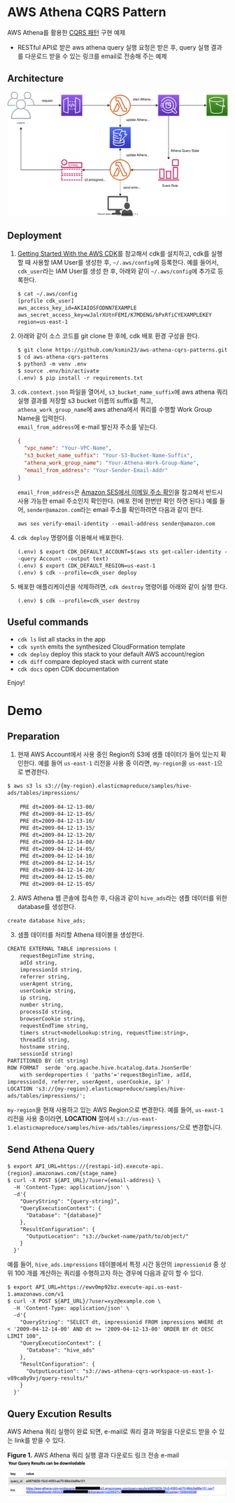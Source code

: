 
# AWS Athena CQRS Pattern
AWS Athena를 활용한 [CQRS 패턴](https://microservices.io/patterns/data/cqrs.html) 구현 예제
- RESTful API로 받은 aws athena query 실행 요청은 받은 후, query 실행 결과를 다운로드 받을 수 있는 링크를 email로 전송해 주는 예제

## Architecture
![athena_cqrs_pattern_arch](./assets/athena_cqrs_pattern_arch.svg)

## Deployment
1. [Getting Started With the AWS CDK](https://docs.aws.amazon.com/cdk/latest/guide/getting_started.html)를 참고해서 cdk를 설치하고,
cdk를 실행할 때 사용할 IAM User를 생성한 후, `~/.aws/config`에 등록한다.
예를 들어서, `cdk_user`라는 IAM User를 생성 한 후, 아래와 같이 `~/.aws/config`에 추가로 등록한다.

    ```shell script
    $ cat ~/.aws/config
    [profile cdk_user]
    aws_access_key_id=AKIAIOSFODNN7EXAMPLE
    aws_secret_access_key=wJalrXUtnFEMI/K7MDENG/bPxRfiCYEXAMPLEKEY
    region=us-east-1
    ```

2. 아래와 같이 소스 코드를 git clone 한 후에, cdk 배포 환경 구성을 한다.

    ```shell script
    $ git clone https://github.com/ksmin23/aws-athena-cqrs-patterns.git
    $ cd aws-athena-cqrs-patterns
    $ python3 -m venv .env
    $ source .env/bin/activate
    (.env) $ pip install -r requirements.txt
    ```

3. `cdk.context.json` 파일을 열어서, `s3_bucket_name_suffix`에 aws athena 쿼리 실행 결과를 저장할 s3 bucket 이름의 suffix를 적고,<br/>
`athena_work_group_name`에 aws athena에서 쿼리를 수행할 Work Group Name을 입력한다.<br/>
`email_from_address`에 e-mail 발신자 주소를 넣는다.<br/>

    ```json
    {
      "vpc_name": "Your-VPC-Name",
      "s3_bucket_name_suffix": "Your-S3-Bucket-Name-Suffix",
      "athena_work_group_name": "Your-Athena-Work-Group-Name",
      "email_from_address": "Your-Sender-Email-Addr"
    }
    ```

   `email_from_address`은 [Amazon SES에서 이메일 주소 확인](https://docs.aws.amazon.com/ses/latest/DeveloperGuide/verify-email-addresses.html)을 참고해서 반드시 사용 가능한 email 주소인지 확인한다. (배포 전에 한번만 확인 하면 된다.)
    예를 들어, `sender@amazon.com`라는 email 주소를 확인하려면 다음과 같이 한다.
      ```
      aws ses verify-email-identity --email-address sender@amazon.com
      ```

4. `cdk deploy` 명령어를 이용해서 배포한다.
    ```shell script
    (.env) $ export CDK_DEFAULT_ACCOUNT=$(aws sts get-caller-identity --query Account --output text)
    (.env) $ export CDK_DEFAULT_REGION=us-east-1
    (.env) $ cdk --profile=cdk_user deploy
    ```

5. 배포한 애플리케이션을 삭제하려면, `cdk destroy` 명령어를 아래와 같이 실행 한다.
    ```shell script
    (.env) $ cdk --profile=cdk_user destroy
    ```

## Useful commands

 * `cdk ls`          list all stacks in the app
 * `cdk synth`       emits the synthesized CloudFormation template
 * `cdk deploy`      deploy this stack to your default AWS account/region
 * `cdk diff`        compare deployed stack with current state
 * `cdk docs`        open CDK documentation

Enjoy!

# Demo
## Preparation
1. 현재 AWS Account에서 사용 중인 Region의 S3에 샘플 데이터가 들어 있는지 확인한다.
예를 들어 `us-east-1` 리전을 사용 중 이라면, `my-region`을 `us-east-1`으로 변경한다.

  ```shell script
  $ aws s3 ls s3://{my-region}.elasticmapreduce/samples/hive-ads/tables/impressions/

      PRE dt=2009-04-12-13-00/
      PRE dt=2009-04-12-13-05/
      PRE dt=2009-04-12-13-10/
      PRE dt=2009-04-12-13-15/
      PRE dt=2009-04-12-13-20/
      PRE dt=2009-04-12-14-00/
      PRE dt=2009-04-12-14-05/
      PRE dt=2009-04-12-14-10/
      PRE dt=2009-04-12-14-15/
      PRE dt=2009-04-12-14-20/
      PRE dt=2009-04-12-15-00/
      PRE dt=2009-04-12-15-05/
  ```

2. AWS Athena 웹 콘솔에 접속한 후, 다음과 같이 `hive_ads`라는 샘플 데이터를 위한 database를 생성한다.
  
  ```
  create database hive_ads;
  ```

3. 샘플 데이터를 처리할 Athena 테이블을 생성한다.

  ```
  CREATE EXTERNAL TABLE impressions (
      requestBeginTime string,
      adId string,
      impressionId string,
      referrer string,
      userAgent string,
      userCookie string,
      ip string,
      number string,
      processId string,
      browserCookie string,
      requestEndTime string,
      timers struct<modelLookup:string, requestTime:string>,
      threadId string,
      hostname string,
      sessionId string)
  PARTITIONED BY (dt string)
  ROW FORMAT  serde 'org.apache.hive.hcatalog.data.JsonSerDe'
      with serdeproperties ( 'paths'='requestBeginTime, adId, impressionId, referrer, userAgent, userCookie, ip' )
  LOCATION 's3://{my-region}.elasticmapreduce/samples/hive-ads/tables/impressions/';
  ```

  `my-region`을 현재 사용하고 있는 AWS Region으로 변경한다. 예를 들어, `us-east-1` 리전을 사용 중이라면,
  **LOCATION** 절에서 `s3://us-east-1.elasticmapreduce/samples/hive-ads/tables/impressions/`으로 변경합니다.

## Send Athena Query

```
$ export API_URL=https://{restapi-id}.execute-api.{region}.amazonaws.com/{stage_name}
$ curl -X POST ${API_URL}/?user={email-address} \
  -H 'Content-Type: application/json' \
  -d'{
    "QueryString": "{query-string}",
    "QueryExecutionContext": {
      "Database": "{database}"
    },
    "ResultConfiguration": {
      "OutputLocation": "s3://bucket-name/path/to/object/"
    }
  }'
```

예를 들어, `hive_ads.impressions` 테이블에서 특정 시간 동안의 `impressionid` 중 상위 100 개를 계산하는 쿼리를 수행하고자 하는 경우에 다음과 같이 할 수 있다.

```
$ export API_URL=https://ewv0mp92bz.execute-api.us-east-1.amazonaws.com/v1
$ curl -X POST ${API_URL}/?user=xyz@example.com \
  -H 'Content-Type: application/json' \
  -d'{
    "QueryString": "SELECT dt, impressionid FROM impressions WHERE dt < '2009-04-12-14-00' AND dt >= '2009-04-12-13-00' ORDER BY dt DESC LIMIT 100",
    "QueryExecutionContext": {
      "Database": "hive_ads"
    },
    "ResultConfiguration": {
      "OutputLocation": "s3://aws-athena-cqrs-workspace-us-east-1-v89ca8y9vj/query-results/"
    }
  }'
```

## Query Excution Results
AWS Athena 쿼리 실행이 완료 되면, e-mail로 쿼리 결과 파일을 다운로드 받을 수 있는 link를 받을 수 있다.

**Figure 1.** AWS Athena 쿼리 실행 결과 다운로드 링크 전송 e-mail
![athena-cqrs-pattern-email-screenshot](./assets/athena-cqrs-pattern-email-screenshot.png)
